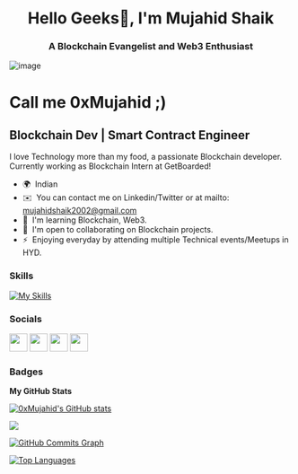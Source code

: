 <h1 align="center">Hello Geeks👋, I'm Mujahid Shaik</h1>
<h3 align="center">A Blockchain Evangelist and Web3 Enthusiast</h3>

![image](https://github.com/mujahid002/mujahid002/assets/109784578/28327979-fe3b-4680-9f29-40d14df50de7)


Call me 0xMujahid ;)
=============================================================================================================================

Blockchain Dev | Smart Contract Engineer
------------------------

I love Technology more than my food, a passionate Blockchain developer. Currently working as Blockchain Intern at GetBoarded!
* 🌍  Indian
* ✉️  You can contact me on Linkedin/Twitter or at mailto: mujahidshaik2002@gmail.com
* 🧠  I'm learning Blockchain, Web3.
* 🤝  I'm open to collaborating on Blockchain projects.
* ⚡  Enjoying everyday by attending multiple Technical events/Meetups in HYD.

### Skills

[![My Skills](https://skillicons.dev/icons?i=git,github,gitlab,linux,html,css,react,figma,js,ts,nodejs,express,materialui,nextjs,tailwind,postman,py,aws,azure,bash,docker,solidity,graphql)](https://skillicons.dev)


### Socials

<p align="left"> <a href="https://discord.com/users/mujahid002" target="_blank" rel="noreferrer"><img src="https://raw.githubusercontent.com/danielcranney/readme-generator/main/public/icons/socials/discord.svg" width="32" height="32" /></a> <a href="https://www.github.com/mujahid002" target="_blank" rel="noreferrer"><img src="https://raw.githubusercontent.com/danielcranney/readme-generator/main/public/icons/socials/github.svg" width="32" height="32" /></a> <a href="https://www.linkedin.com/in/mujahidshaik/" target="_blank" rel="noreferrer"><img src="https://raw.githubusercontent.com/danielcranney/readme-generator/main/public/icons/socials/linkedin.svg" width="32" height="32" /></a> <a href="https://www.twitter.com/muja002" target="_blank" rel="noreferrer"><img src="https://raw.githubusercontent.com/danielcranney/readme-generator/main/public/icons/socials/twitter.svg" width="32" height="32" /></a>

### Badges

<b>My GitHub Stats</b>

<a href="http://www.github.com/mujahid002"><img src="https://github-readme-stats.vercel.app/api?username=mujahid002&show_icons=true&hide=&count_private=true&title_color=6366f1&text_color=ffffff&icon_color=6366f1&bg_color=000000&hide_border=true&show_icons=true" alt="0xMujahid's GitHub stats" /></a>

<a href="http://www.github.com/mujahid002"><img src="https://github-readme-streak-stats.herokuapp.com/?user=mujahid002&stroke=ffffff&background=000000&ring=6366f1&fire=6366f1&currStreakNum=ffffff&currStreakLabel=6366f1&sideNums=ffffff&sideLabels=ffffff&dates=ffffff&hide_border=true" /></a>

<a href="http://www.github.com/mujahid002"><img src="https://github-readme-activity-graph.cyclic.app/graph?username=mujahid002&bg_color=000000&color=ffffff&line=6366f1&point=ffffff&area_color=000000&area=true&hide_border=true&custom_title=GitHub%20Commits%20Graph" alt="GitHub Commits Graph" /></a>

<a href="https://github.com/mujahid002" align="left"><img src="https://github-readme-stats.vercel.app/api/top-langs/?username=mujahid002&langs_count=10&title_color=6366f1&text_color=ffffff&icon_color=6366f1&bg_color=000000&hide_border=true&locale=en&custom_title=Top%20%Languages" alt="Top Languages" /></a>
